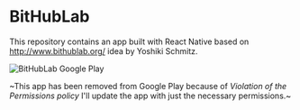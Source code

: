 # BitHubLab

This repository contains an app built with React Native based on http://www.bithublab.org/ idea by Yoshiki Schmitz.

![BitHubLab Google Play](https://image.ibb.co/m805ZK/Screenshot_2018_10_03_at_12_43_50.png)

~This app has been removed from Google Play because of *Violation of the Permissions policy* I'll update the app with just the necessary permissions.~
